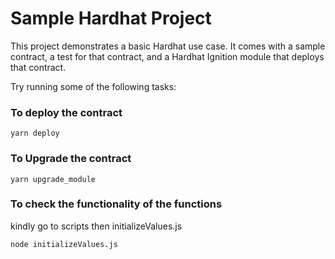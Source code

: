 # Sample Hardhat Project

This project demonstrates a basic Hardhat use case. It comes with a sample contract, a test for that contract, and a Hardhat Ignition module that deploys that contract.

Try running some of the following tasks:


### To deploy the contract 
```
yarn deploy
```
### To Upgrade the contract 
```
yarn upgrade_module
```
### To check the functionality of the functions 
kindly go to scripts then initializeValues.js
```
node initializeValues.js
```


